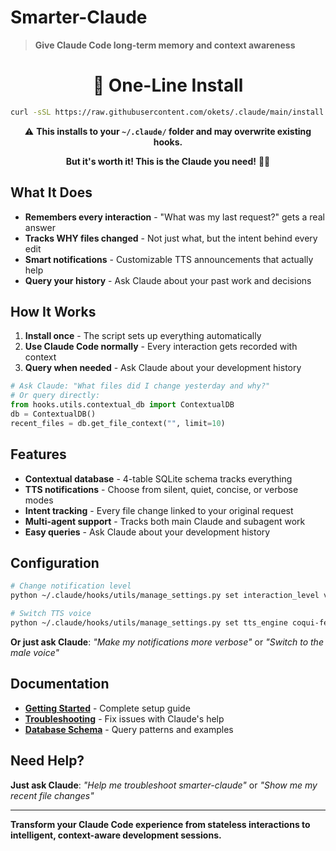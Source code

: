 # Smarter-Claude

> **Give Claude Code long-term memory and context awareness**

<div align="center">

# 🚀 One-Line Install

```bash
curl -sSL https://raw.githubusercontent.com/okets/.claude/main/install.sh | bash
```

⚠️ **This installs to your `~/.claude/` folder and may overwrite existing hooks.** 

**But it's worth it! This is the Claude you need!** 🤖✨


</div>

## What It Does

- **Remembers every interaction** - "What was my last request?" gets a real answer
- **Tracks WHY files changed** - Not just what, but the intent behind every edit  
- **Smart notifications** - Customizable TTS announcements that actually help
- **Query your history** - Ask Claude about your past work and decisions

## How It Works

1. **Install once** - The script sets up everything automatically
2. **Use Claude Code normally** - Every interaction gets recorded with context
3. **Query when needed** - Ask Claude about your development history

```python
# Ask Claude: "What files did I change yesterday and why?"
# Or query directly:
from hooks.utils.contextual_db import ContextualDB
db = ContextualDB()
recent_files = db.get_file_context("", limit=10)
```

## Features

- **Contextual database** - 4-table SQLite schema tracks everything
- **TTS notifications** - Choose from silent, quiet, concise, or verbose modes
- **Intent tracking** - Every file change linked to your original request
- **Multi-agent support** - Tracks both main Claude and subagent work
- **Easy queries** - Ask Claude about your development history

## Configuration

```bash
# Change notification level
python ~/.claude/hooks/utils/manage_settings.py set interaction_level verbose

# Switch TTS voice  
python ~/.claude/hooks/utils/manage_settings.py set tts_engine coqui-female
```

**Or just ask Claude**: *"Make my notifications more verbose"* or *"Switch to the male voice"*

## Documentation

- **[Getting Started](docs/GETTING_STARTED.md)** - Complete setup guide
- **[Troubleshooting](docs/TROUBLESHOOTING.md)** - Fix issues with Claude's help  
- **[Database Schema](docs/DATABASE_SCHEMA.md)** - Query patterns and examples

## Need Help?

**Just ask Claude**: *"Help me troubleshoot smarter-claude"* or *"Show me my recent file changes"*

---

**Transform your Claude Code experience from stateless interactions to intelligent, context-aware development sessions.**

